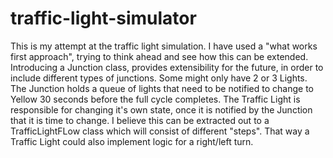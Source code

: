 # traffic-light-simulator

This is my attempt at the traffic light simulation. I have used a "what works first approach", trying to think ahead and see how this can be extended.
Introducing a Junction class, provides extensibility for the future, in order to include different types of junctions. Some might only have 2 or 3 Lights.
The Junction holds a queue of lights that need to be notified to change to Yellow 30 seconds before the full cycle completes.
The Traffic Light is responsible for changing it's own state, once it is notified by the Junction that it is time to change.
I believe this can be extracted out to a TrafficLightFLow class which will consist of different "steps". That way a Traffic Light could also implement logic for a right/left turn.

